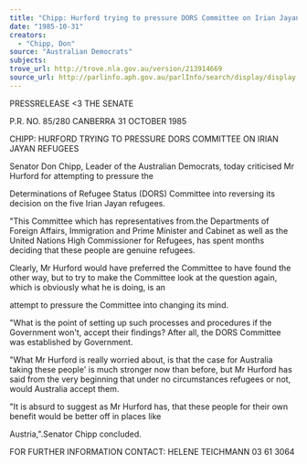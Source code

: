 ```yaml
---
title: "Chipp: Hurford trying to pressure DORS Committee on Irian Jayan refugees"
date: "1985-10-31"
creators:
  - "Chipp, Don"
source: "Australian Democrats"
subjects:
trove_url: http://trove.nla.gov.au/version/213914669
source_url: http://parlinfo.aph.gov.au/parlInfo/search/display/display.w3p;query=Id%3A%22media/pressrel/HPR09012937%22
---
```


 PRESSRELEASE <3 THE SENATE

 P.R. NO. 85/280 CANBERRA 31 OCTOBER 1985

 CHIPP: HURFORD TRYING TO PRESSURE DORS COMMITTEE ON IRIAN JAYAN REFUGEES

 Senator Don Chipp, Leader of the Australian Democrats, today  criticised Mr Hurford for attempting to pressure the 

 Determinations of Refugee Status (DORS) Committee into reversing  its decision on the five Irian Jayan refugees.

 "This Committee which has representatives from.the Departments of  Foreign Affairs, Immigration and Prime Minister and Cabinet as  well as the United Nations High Commissioner for Refugees, has  spent months deciding that these people are genuine refugees. 

 Clearly,  Mr Hurford would have preferred the Committee to have  found the other way, but to try to make the Committee look at the  question again, which is obviously what he is doing, is an 

 attempt to pressure the Committee into changing its mind.

 "What is the point of setting up such processes and procedures if  the Government won't, accept their findings? After all, the DORS  Committee was established by Government.

 "What Mr Hurford is really worried about, is that the case for  Australia taking these people' is much stronger now than before,  but Mr Hurford has said from the very beginning that under no  circumstances refugees or not, would Australia accept them.

 "It is absurd to suggest as Mr Hurford has, that these people  for their own benefit would be better off in places like 

 Austria,".Senator Chipp concluded.

 FOR FURTHER INFORMATION CONTACT: HELENE TEICHMANN 03 61 3064

